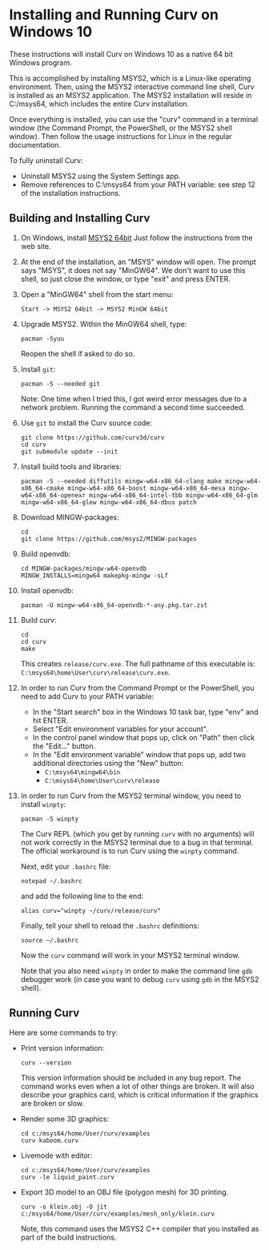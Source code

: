 # Installing and Running Curv on Windows 10
These instructions will install Curv on Windows 10 as a native 64 bit Windows
program.

This is accomplished by installing MSYS2, which is a Linux-like operating
environment. Then, using the MSYS2 interactive command line shell, Curv is
installed as an MSYS2 application. The MSYS2 installation will reside
in C:/msys64, which includes the entire Curv installation.

Once everything is installed, you can use the "curv" command in a terminal
window (the Command Prompt, the PowerShell, or the MSYS2 shell window).
Then follow the usage instructions for Linux in the regular documentation.

To fully uninstall Curv:
 * Uninstall MSYS2 using the System Settings app.
 * Remove references to C:\msys64 from your PATH variable:
   see step 12 of the installation instructions.

## Building and Installing Curv

 1. On Windows, install [MSYS2 64bit](https://www.msys2.org/)
    Just follow the instructions from the web site.

 2. At the end of the installation, an "MSYS" window will open.
    The prompt says "MSYS", it does not say "MinGW64".
    We don't want to use this shell, so just close the window,
    or type "exit" and press ENTER.

 3. Open a "MinGW64" shell from the start menu:
    ```
    Start -> MSYS2 64bit -> MSYS2 MinGW 64bit
    ```

 4. Upgrade MSYS2.
    Within the MinGW64 shell, type:
    ```
    pacman -Syuu
    ```
    Reopen the shell if asked to do so.

 5. Install `git`:
    ```
    pacman -S --needed git
    ```
    Note: One time when I tried this, I got weird error messages due to
    a network problem. Running the command a second time succeeded.
 
 6. Use `git` to install the Curv source code:
    ```
    git clone https://github.com/curv3d/curv
    cd curv
    git submodule update --init
    ```
 
 7. Install build tools and libraries:
    ```
    pacman -S --needed diffutils mingw-w64-x86_64-clang make mingw-w64-x86_64-cmake mingw-w64-x86_64-boost mingw-w64-x86_64-mesa mingw-w64-x86_64-openexr mingw-w64-x86_64-intel-tbb mingw-w64-x86_64-glm mingw-w64-x86_64-glew mingw-w64-x86_64-dbus patch
    ```

 8. Download MINGW-packages:
    ```
    cd
    git clone https://github.com/msys2/MINGW-packages
    ```

 9. Build openvdb:
    ```
    cd MINGW-packages/mingw-w64-openvdb
    MINGW_INSTALLS=mingw64 makepkg-mingw -sLf
    ```

10. Install openvdb:
    ```
    pacman -U mingw-w64-x86_64-openvdb-*-any.pkg.tar.zst
    ```

11. Build curv:
    ```
    cd
    cd curv
    make
    ```
    This creates `release/curv.exe`.
    The full pathname of this executable is:
    `C:\msys64\home\User\curv\release\curv.exe`.

12. In order to run Curv from the Command Prompt or the PowerShell,
    you need to add Curv to your PATH variable:
    * In the "Start search" box in the Windows 10 task bar,
      type "env" and hit ENTER.
    * Select "Edit environment variables for your account".
    * In the control panel window that pops up, click on "Path"
      then click the "Edit..." button.
    * In the "Edit environment variable" window that pops up,
      add two additional directories using the "New" button:
      * `C:\msys64\mingw64\bin`
      * `C:\msys64\home\User\curv\release`

13. In order to run Curv from the MSYS2 terminal window,
    you need to install `winpty`:
    ```
    pacman -S winpty
    ```
    The Curv REPL (which you get by running `curv` with no arguments)
    will not work correctly in the MSYS2 terminal due to a bug in that terminal.
    The official workaround is to run Curv using the `winpty` command.

    Next, edit your `.bashrc` file:
    ```
    notepad ~/.bashrc
    ```
    and add the following line to the end:
    ```
    alias curv="winpty ~/curv/release/curv"
    ```
    Finally, tell your shell to reload the `.bashrc` definitions:
    ```
    source ~/.bashrc
    ```
    Now the `curv` command will work in your MSYS2 terminal window.

    Note that you also need `winpty` in order to make the command line
    `gdb` debugger work (in case you want to debug `curv` using `gdb`
    in the MSYS2 shell).

## Running Curv
Here are some commands to try:

  * Print version information:
    ```
    curv --version
    ```
    This version information should be included in any bug report.
    The command works even when a lot of other things are broken.
    It will also describe your graphics card, which is critical information
    if the graphics are broken or slow.

  * Render some 3D graphics:
    ```
    cd c:/msys64/home/User/curv/examples
    curv kaboom.curv
    ```

  * Livemode with editor:
    ```
    cd c:/msys64/home/User/curv/examples
    curv -le liquid_paint.curv
    ```

  * Export 3D model to an OBJ file (polygon mesh) for 3D printing.
    ```
    curv -o klein.obj -O jit c:/msys64/home/User/curv/examples/mesh_only/klein.curv
    ```
    Note, this command uses the MSYS2 C++ compiler that you installed
    as part of the build instructions.
